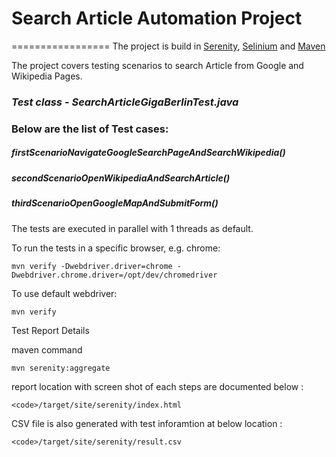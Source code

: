 # Search Article Automation Project
=================
The project is build in [Serenity](https://github.com/serenity-bdd/serenity-core), [Selinium](https://www.selenium.dev/) and [Maven](https://maven.apache.org/)

The project covers testing scenarios to search Article from Google and Wikipedia Pages.

### *Test class - SearchArticleGigaBerlinTest.java* 
### Below are the list of Test cases:
##### firstScenarioNavigateGoogleSearchPageAndSearchWikipedia()
##### secondScenarioOpenWikipediaAndSearchArticle()
##### thirdScenarioOpenGoogleMapAndSubmitForm() 

The tests are executed in parallel with 1 threads as default.

To run the tests in a specific browser, e.g. chrome:

```
mvn verify -Dwebdriver.driver=chrome -Dwebdriver.chrome.driver=/opt/dev/chromedriver
```

To use default webdriver:

```
mvn verify
```

Test Report Details

maven command

```
mvn serenity:aggregate
```

report location with screen shot of each steps are documented below :

```
<code>/target/site/serenity/index.html
```
CSV file is also generated with test inforamtion at below location :
```
<code>/target/site/serenity/result.csv
```